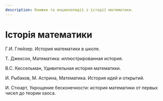 ```yaml
---
description: Книжки та енциклопедії з історії математики.
---
```


# Історія математики

Г.И. Глейзер. История математики в школе.

Т. Джексон, Математика: иллюстрированная история.

В.С. Кессельман, Удивительная история математики.

И. Рыбаков, М. Астрина, Математика. История идей и открытий.

И. Стюарт, Укрощение бесконечности: история математики от первых чисел до теории хаоса.



